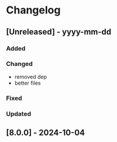 # Changelog
## [Unreleased] - yyyy-mm-dd

### Added

### Changed
- removed dep
- better files

### Fixed

### Updated

## [8.0.0] - 2024-10-04
